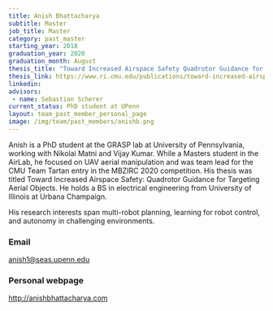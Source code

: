 ```yaml
---
title: Anish Bhattacharya
subtitle: Master
job_title: Master
category: past_master
starting_year: 2018
graduation_year: 2020
graduation_month: August
thesis_title: "Toward Increased Airspace Safety Quadrotor Guidance for Targeting Aerial Objects"
thesis_link: https://www.ri.cmu.edu/publications/toward-increased-airspace-safety-quadrotor-guidance-for-targeting-aerial-objects/
linkedin: 
advisors:
 - name: Sebastian Scherer
current_status: PhD student at UPenn
layout: team_past_member_personal_page
image: /img/team/past_members/anishb.png
---
```


Anish is a PhD student at the GRASP lab at University of Pennsylvania, working with Nikolai Matni and Vijay Kumar. While a Masters student in the AirLab, he focused on UAV aerial manipulation and was team lead for the CMU Team Tartan entry in the MBZIRC 2020 competition. His thesis was titled Toward Increased Airspace Safety: Quadrotor Guidance for Targeting Aerial Objects. He holds a BS in electrical engineering from University of Illinois at Urbana Champaign.

His research interests span multi-robot planning, learning for robot control, and autonomy in challenging environments.

### Email ###
anish1@seas.upenn.edu

### Personal webpage ###
<a href="http://anishbhattacharya.com" target="_blank">http://anishbhattacharya.com</a>
